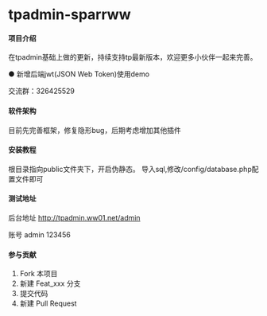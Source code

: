 # tpadmin-sparrww

#### 项目介绍
在tpadmin基础上做的更新，持续支持tp最新版本，欢迎更多小伙伴一起来完善。

● 新增后端jwt(JSON Web Token)使用demo

交流群：326425529

#### 软件架构
目前先完善框架，修复隐形bug，后期考虑增加其他插件


#### 安装教程
根目录指向public文件夹下，开启伪静态。
导入sql,修改/config/database.php配置文件即可

#### 测试地址

后台地址
http://tpadmin.ww01.net/admin

账号  admin 123456

#### 参与贡献

1. Fork 本项目
2. 新建 Feat_xxx 分支
3. 提交代码
4. 新建 Pull Request

